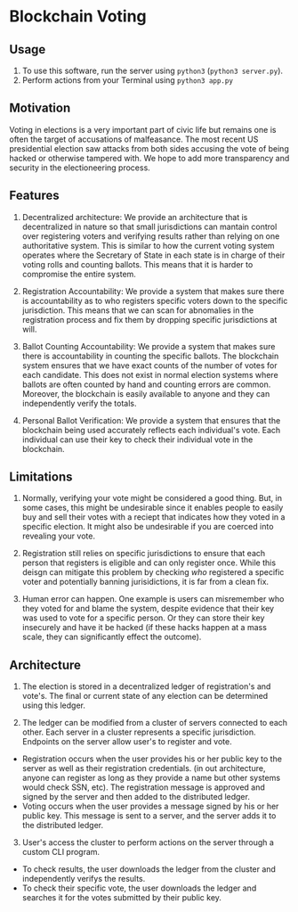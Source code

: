 # Blockchain Voting

## Usage

1. To use this software, run the server using `python3` (`python3 server.py`). 
2. Perform actions from your Terminal using `python3 app.py`

## Motivation

Voting in elections is a very important part of civic life but remains one is often the target of accusations of malfeasance. 
The most recent US presidential election saw attacks from both sides accusing the vote of being hacked or otherwise tampered 
with. We hope to add more transparency and security in the electioneering process.

## Features

1. Decentralized architecture: We provide an architecture that is decentralized in nature so that small jurisdictions
can mantain control over registering voters and verifying results rather than relying on one authoritative system. This is
similar to how the current voting system operates where the Secretary of State in each state is in charge of their voting rolls
and counting ballots. This means that it is harder to compromise the entire system.

2. Registration Accountability: We provide a system that makes sure there is accountability as to who registers specific voters
down to the specific jurisdiction. This means that we can scan for abnomalies in the registration process and fix them by
dropping specific jurisdictions at will.

3. Ballot Counting Accountability: We provide a system that makes sure there is accountability in counting the specific ballots.
The blockchain system ensures that we have exact counts of the number of votes for each candidate. This does not exist in
normal election systems where ballots are often counted by hand and counting errors are common. Moreover, the blockchain is
easily available to anyone and they can independently verify the totals.

4. Personal Ballot Verification: We provide a system that ensures that the blockchain being used accurately reflects each
individual's vote. Each individual can use their key to check their individual vote in the blockchain.

## Limitations

1. Normally, verifying your vote might be considered a good thing. But, in some cases, this might be undesirable since it 
enables people to easily buy and sell their votes with a reciept that indicates how they voted in a specific election. It 
might also be undesirable if you are coerced into revealing your vote.

2. Registration still relies on specific jurisdictions to ensure that each person that registers is eligible and can only
register once. While this deisgn can mitigate this problem by checking _who_ registered a specific voter and potentially banning
jurisidictions, it is far from a clean fix.

3. Human error can happen. One example is users can misremember who they voted for and blame the system, despite evidence that
their key was used to vote for a specific person. Or they can store their key insecurely and have it be hacked (if these hacks
happen at a mass scale, they can significantly effect the outcome).

## Architecture

1. The election is stored in a decentralized ledger of registration's and vote's. The final or current state of any election
can be determined using this ledger.

2. The ledger can be modified from a cluster of servers connected to each other. Each server in a cluster represents a specific
jurisdiction. Endpoints on the server allow user's to register and vote.
  * Registration occurs when the user provides his or her public key to the server as well as their registration credentials.
  (in out architecture, anyone can register as long as they provide a name but other systems would check SSN, etc). The 
  registration message is approved and signed by the server and then added to the distributed ledger.
  * Voting occurs when the user provides a message signed by his or her public key. This message is sent to a server, and the
  server adds it to the distributed ledger.
  
3. User's access the cluster to perform actions on the server through a custom CLI program. 
  * To check results, the user downloads the ledger from the cluster and independently verifys the results.
  * To check their specific vote, the user downloads the ledger and searches it for the votes submitted by their public key.
